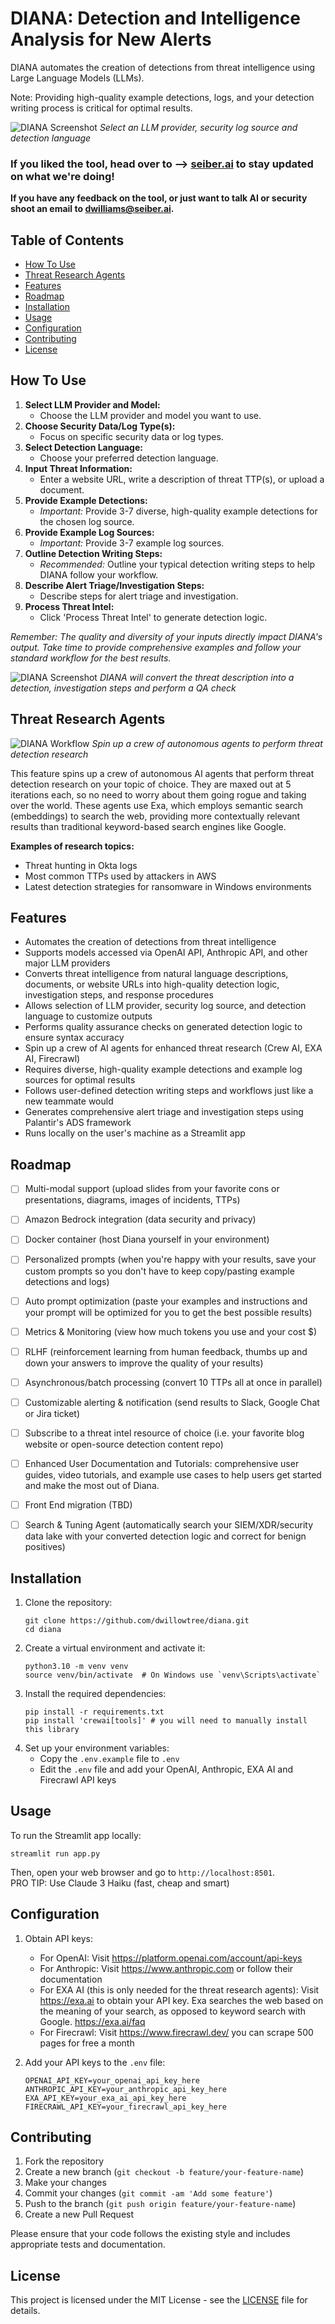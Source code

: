 # DIANA: Detection and Intelligence Analysis for New Alerts

DIANA automates the creation of detections from threat intelligence using Large Language Models (LLMs).

Note: Providing high-quality example detections, logs, and your detection writing process is critical for optimal results.

![DIANA Screenshot](assets/diana_main_1.gif)
*Select an LLM provider, security log source and detection language*

### If you liked the tool, head over to --> [seiber.ai](https://www.seiber.ai) to stay updated on what we're doing!

**If you have any feedback on the tool, or just want to talk AI or security shoot an email to dwilliams@seiber.ai.**

## Table of Contents

- [How To Use](#how-to-use)
- [Threat Research Agents](#threat-research-agents)
- [Features](#features)
- [Roadmap](#roadmap)
- [Installation](#installation)
- [Usage](#usage)
- [Configuration](#configuration)
- [Contributing](#contributing)
- [License](#license)

## How To Use

1. **Select LLM Provider and Model:**
   - Choose the LLM provider and model you want to use.
2. **Choose Security Data/Log Type(s):**
   - Focus on specific security data or log types.
3. **Select Detection Language:**
   - Choose your preferred detection language.
4. **Input Threat Information:**
   - Enter a website URL, write a description of threat TTP(s), or upload a document.
5. **Provide Example Detections:**
   - *Important:* Provide 3-7 diverse, high-quality example detections for the chosen log source.
6. **Provide Example Log Sources:**
   - *Important:* Provide 3-7 example log sources.
7. **Outline Detection Writing Steps:**
   - *Recommended:* Outline your typical detection writing steps to help DIANA follow your workflow.
8. **Describe Alert Triage/Investigation Steps:**
   - Describe steps for alert triage and investigation.
9. **Process Threat Intel:**
   - Click 'Process Threat Intel' to generate detection logic.

*Remember: The quality and diversity of your inputs directly impact DIANA's output. Take time to provide comprehensive examples and follow your standard workflow for the best results.*

![DIANA Screenshot](assets/diana_main_2.gif)
*DIANA will convert the threat description into a detection, investigation steps and perform a QA check*

## Threat Research Agents

![DIANA Workflow](assets/research_crew.gif)
*Spin up a crew of autonomous agents to perform threat detection research*

This feature spins up a crew of autonomous AI agents that perform threat detection research on your topic of choice. They are maxed out at 5 iterations each, so no need to worry about them going rogue and taking over the world.
These agents use Exa, which employs semantic search (embeddings) to search the web, providing more contextually relevant results than traditional keyword-based search engines like Google.
        
**Examples of research topics:**
- Threat hunting in Okta logs
- Most common TTPs used by attackers in AWS
- Latest detection strategies for ransomware in Windows environments

## Features

- Automates the creation of detections from threat intelligence
- Supports models accessed via OpenAI API, Anthropic API, and other major LLM providers
- Converts threat intelligence from natural language descriptions, documents, or website URLs into high-quality detection logic, investigation steps, and response procedures
- Allows selection of LLM provider, security log source, and detection language to customize outputs
- Performs quality assurance checks on generated detection logic to ensure syntax accuracy
- Spin up a crew of AI agents for enhanced threat research (Crew AI, EXA AI, Firecrawl)
- Requires diverse, high-quality example detections and example log sources for optimal results
- Follows user-defined detection writing steps and workflows just like a new teammate would
- Generates comprehensive alert triage and investigation steps using Palantir's ADS framework
- Runs locally on the user's machine as a Streamlit app

## Roadmap

- [ ] Multi-modal support (upload slides from your favorite cons or presentations, diagrams, images of incidents, TTPs)
- [ ] Amazon Bedrock integration (data security and privacy)
- [ ] Docker container (host Diana yourself in your environment)
- [ ] Personalized prompts (when you're happy with your results, save your custom prompts so you don't have to keep copy/pasting example detections and logs)
- [ ] Auto prompt optimization (paste your examples and instructions and your prompt will be optimized for you to get the best possible results)
- [ ] Metrics & Monitoring (view how much tokens you use and your cost $)
- [ ] RLHF (reinforcement learning from human feedback, thumbs up and down your answers to improve the quality of your results)
- [ ] Asynchronous/batch processing (convert 10 TTPs all at once in parallel)
- [ ] Customizable alerting & notification (send results to Slack, Google Chat or Jira ticket)
- [ ] Subscribe to a threat intel resource of choice (i.e. your favorite blog website or open-source detection content repo)
- [ ] Enhanced User Documentation and Tutorials: comprehensive user guides, video tutorials, and example use cases to help users get started and make the most out of Diana.
- [ ] Front End migration (TBD)
- [ ] Search & Tuning Agent (automatically search your SIEM/XDR/security data lake with your converted detection logic and correct for benign positives)


## Installation

1. Clone the repository:
   ```
   git clone https://github.com/dwillowtree/diana.git
   cd diana
   ```
2. Create a virtual environment and activate it:
   ```
   python3.10 -m venv venv
   source venv/bin/activate  # On Windows use `venv\Scripts\activate`
   ```
3. Install the required dependencies:
   ```
   pip install -r requirements.txt
   pip install 'crewai[tools]' # you will need to manually install this library
   ```
4. Set up your environment variables:
   - Copy the `.env.example` file to `.env`
   - Edit the `.env` file and add your OpenAI, Anthropic, EXA AI and Firecrawl API keys

## Usage

To run the Streamlit app locally:
```
streamlit run app.py
```
Then, open your web browser and go to `http://localhost:8501`.  
PRO TIP: Use Claude 3 Haiku (fast, cheap and smart)

## Configuration

1. Obtain API keys:
   - For OpenAI: Visit https://platform.openai.com/account/api-keys
   - For Anthropic: Visit https://www.anthropic.com or follow their documentation
   - For EXA AI (this is only needed for the threat research agents): Visit https://exa.ai to obtain your API key. Exa searches the web based on the meaning
   of your search, as opposed to keyword search with Google. https://exa.ai/faq
   - For Firecrawl: Visit https://www.firecrawl.dev/ you can scrape 500 pages for free a month

2. Add your API keys to the `.env` file:
   ```
   OPENAI_API_KEY=your_openai_api_key_here
   ANTHROPIC_API_KEY=your_anthropic_api_key_here
   EXA_API_KEY=your_exa_ai_api_key_here
   FIRECRAWL_API_KEY=your_firecrawl_api_key_here
   ```

## Contributing

1. Fork the repository
2. Create a new branch (`git checkout -b feature/your-feature-name`)
3. Make your changes
4. Commit your changes (`git commit -am 'Add some feature'`)
5. Push to the branch (`git push origin feature/your-feature-name`)
6. Create a new Pull Request

Please ensure that your code follows the existing style and includes appropriate tests and documentation.

## License

This project is licensed under the MIT License - see the [LICENSE](LICENSE) file for details.